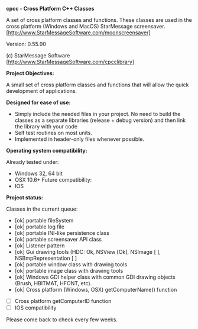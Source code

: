 ﻿**cpcc - Cross Platform C++ Classes**

A set of cross platform classes and functions.
These classes are used in the cross platform (Windows and MacOS) StarMessage screensaver.
[http://www.StarMessageSoftware.com/moonscreensaver]

Version: 0.55.90

(c) StarMessage Software [http://www.StarMessageSoftware.com/cpcclibrary]


 
**Project Objectives:**

A small set of cross platform classes and functions that will allow the quick development of applications.

**Designed for ease of use:**

- Simply include the needed files in your project.
  No need to build the classes as a separate libraries (release + debug version) and then link the library with your code
- Self test routines on most units.   
- Implemented in header-only files whenever possible.

**Operating system compatibility:**

Already tested under:
- Windows 32, 64 bit
- OSX 10.6+
Future compatibility: 
- IOS

**Project status:**

Classes in the current queue:
- [ok] portable fileSystem
- [ok] portable log file
- [ok] portable INI-like persistence class
- [ok] portable screensaver API class
- [ok] Listener pattern
- [ok] Gui drawing tools (HDC: Ok, NSView [Ok], NSImage [ ], NSBmpRepresentation [ ] 
- [ok] portable window class with drawing tools
- [ok] portable image class with drawing tools
- [ok] Windows GDI helper class with common GDI drawing objects (Brush, HBITMAT, HFONT, etc).
- [ok] Cross platform (Windows, OSX) getComputerName() function
- [  ] Cross platform getComputerID function
- [  ] IOS compatibility

Please come back to check every few weeks.


